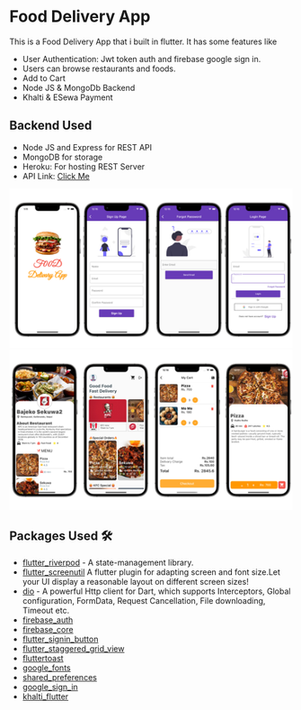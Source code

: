 # Food Delivery App
This is a Food Delivery App that i built in flutter. It has some features like
- User Authentication: Jwt token auth and firebase google sign in.
- Users can browse restaurants and foods.
- Add to Cart
- Node JS & MongoDb Backend
- Khalti & ESewa Payment

## Backend Used
- Node JS and Express for REST API
- MongoDB for storage
- Heroku: For hosting REST Server
- API Link: [Click Me](https://food-api-mongo.herokuapp.com/)

<img src = "https://github.com/gameonanil/food_delivery_app/blob/master/assets/banner/banner1.png?raw=true" width="800"/>
<img src = "https://github.com/gameonanil/food_delivery_app/blob/master/assets/banner/banner2.png?raw=true" width="800"/>


## Packages Used 🛠
- [flutter_riverpod](https://pub.dev/packages/flutter_riverpod) - A state-management library.
- [flutter_screenutil](https://pub.dev/packages/fl_chart)
A flutter plugin for adapting screen and font size.Let your UI display a reasonable layout on different screen sizes!
- [dio](https://pub.dev/packages/dio) - A powerful Http client for Dart, which supports Interceptors, Global configuration, FormData, Request Cancellation, File downloading, Timeout etc.
- [firebase_auth](https://pub.dev/packages/firebase_auth)
- [firebase_core](https://pub.dev/packages/firebase_core)
- [flutter_signin_button](https://pub.dev/packages/flutter_signin_button)
- [flutter_staggered_grid_view](https://pub.dev/packages/flutter_staggered_grid_view)
- [fluttertoast](https://pub.dev/packages/fluttertoast)
- [google_fonts](https://pub.dev/packages/google_fonts)
- [shared_preferences](https://pub.dev/packages/shared_preferences)
- [google_sign_in](https://pub.dev/packages/google_sign_in)
- [khalti_flutter](https://pub.dev/packages/khalti_flutter)

